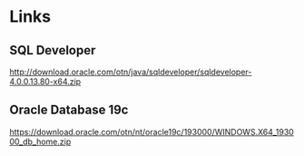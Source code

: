 # Links

## SQL Developer

<http://download.oracle.com/otn/java/sqldeveloper/sqldeveloper-4.0.0.13.80-x64.zip>

## Oracle Database 19c

<https://download.oracle.com/otn/nt/oracle19c/193000/WINDOWS.X64_193000_db_home.zip>
